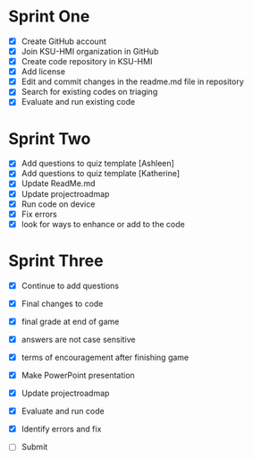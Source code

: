 # Sprint One
- [x] Create GitHub account
- [x] Join KSU-HMI organization in GitHub
- [x] Create code repository in KSU-HMI
- [x] Add license
- [x] Edit and commit changes in the readme.md file in repository
- [x] Search for existing codes on triaging
- [x] Evaluate and run existing code

# Sprint Two 
- [x] Add questions to quiz template [Ashleen]
- [x] Add questions to quiz template [Katherine]
- [x] Update ReadMe.md
- [x] Update projectroadmap
- [x] Run code on device
- [x] Fix errors
- [x] look for ways to enhance or add to the code 
      
# Sprint Three
- [x] Continue to add questions 
- [x] Final changes to code
- [x] final grade at end of game
- [x] answers are not case sensitive
- [x] terms of encouragement after finishing game 
- [x] Make PowerPoint presentation
- [x] Update projectroadmap
- [x] Evaluate and run code
- [x] Identify errors and fix
- [ ] Submit


